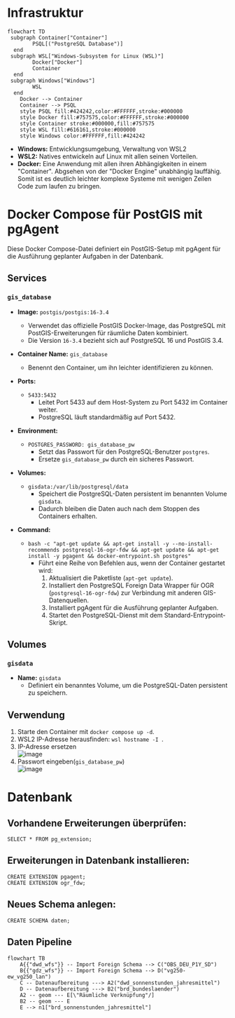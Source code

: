 # Infrastruktur
```mermaid
flowchart TD
 subgraph Container["Container"]
        PSQL[("PostgreSQL Database")]
  end
 subgraph WSL["Windows-Subsystem for Linux (WSL)"]
        Docker["Docker"]
        Container
  end
 subgraph Windows["Windows"]
        WSL
  end
    Docker --> Container
    Container --> PSQL
    style PSQL fill:#424242,color:#FFFFFF,stroke:#000000
    style Docker fill:#757575,color:#FFFFFF,stroke:#000000
    style Container stroke:#000000,fill:#757575
    style WSL fill:#616161,stroke:#000000
    style Windows color:#FFFFFF,fill:#424242
```
- **Windows:** Entwicklungsumgebung, Verwaltung von WSL2
- **WSL2:** Natives entwickeln auf Linux mit allen seinen Vorteilen.
- **Docker:**  Eine Anwendung mit allen ihren Abhängigkeiten in einem "Container". Abgsehen von der "Docker Engine" unabhängig lauffähig. Somit ist es deutlich leichter komplexe Systeme mit wenigen Zeilen Code zum laufen zu bringen.

# Docker Compose für PostGIS mit pgAgent

Diese Docker Compose-Datei definiert ein PostGIS-Setup mit pgAgent für die Ausführung geplanter Aufgaben in der Datenbank.

## Services

### `gis_database`

* **Image:** `postgis/postgis:16-3.4`
   - Verwendet das offizielle PostGIS Docker-Image, das PostgreSQL mit PostGIS-Erweiterungen für räumliche Daten kombiniert.
   - Die Version `16-3.4` bezieht sich auf PostgreSQL 16 und PostGIS 3.4.

* **Container Name:** `gis_database`
   - Benennt den Container, um ihn leichter identifizieren zu können.

* **Ports:**
   - `5433:5432`
      - Leitet Port 5433 auf dem Host-System zu Port 5432 im Container weiter.
      - PostgreSQL läuft standardmäßig auf Port 5432.

* **Environment:**
   - `POSTGRES_PASSWORD: gis_database_pw`
      - Setzt das Passwort für den PostgreSQL-Benutzer `postgres`.
      - Ersetze `gis_database_pw` durch ein sicheres Passwort.

* **Volumes:**
   - `gisdata:/var/lib/postgresql/data`
      - Speichert die PostgreSQL-Daten persistent im benannten Volume `gisdata`.
      - Dadurch bleiben die Daten auch nach dem Stoppen des Containers erhalten.

* **Command:**
   - `bash -c "apt-get update && apt-get install -y --no-install-recommends postgresql-16-ogr-fdw && apt-get update && apt-get install -y pgagent && docker-entrypoint.sh postgres"`
      - Führt eine Reihe von Befehlen aus, wenn der Container gestartet wird:
         1. Aktualisiert die Paketliste (`apt-get update`).
         2. Installiert den PostgreSQL Foreign Data Wrapper für OGR (`postgresql-16-ogr-fdw`) zur Verbindung mit anderen GIS-Datenquellen.
         3. Installiert pgAgent für die Ausführung geplanter Aufgaben.
         4. Startet den PostgreSQL-Dienst mit dem Standard-Entrypoint-Skript.

## Volumes

### `gisdata`

* **Name:** `gisdata`
   - Definiert ein benanntes Volume, um die PostgreSQL-Daten persistent zu speichern.

## Verwendung

1. Starte den Container mit `docker compose up -d`.
2. WSL2 IP-Adresse herausfinden: `wsl hostname -I `.  
3. IP-Adresse ersetzen  
![image](https://github.com/ArvoK/postgis-dwd/assets/64811285/6c4a64f2-6c66-4362-969e-d3f9ebcd0eb5)  
4. Passwort eingeben(`gis_database_pw`)  
![image](https://github.com/ArvoK/postgis-dwd/assets/64811285/c028d54e-e641-4dbf-9b58-12399e804e46)  



# Datenbank
## Vorhandene Erweiterungen überprüfen:
```postgresql
SELECT * FROM pg_extension;
```
## Erweiterungen in Datenbank installieren:
```postgresql
CREATE EXTENSION pgagent;
CREATE EXTENSION ogr_fdw;
```

## Neues Schema anlegen:
```postgresql
CREATE SCHEMA daten;
```
## Daten Pipeline
```mermaid
flowchart TB
    A{{"dwd_wfs"}} -- Import Foreign Schema --> C("OBS_DEU_P1Y_SD")
    B{{"gdz_wfs"}} -- Import Foreign Schema --> D("vg250-ew_vg250_lan")
    C -- Datenaufbereitung ---> A2("dwd_sonnenstunden_jahresmittel")
    D -- Datenaufbereitung ---> B2("brd_bundeslaender")
    A2 -- geom --- E[\"Räumliche Verknüpfung"/]
    B2 -- geom --- E
    E --> n1["brd_sonnenstunden_jahresmittel"]
```
